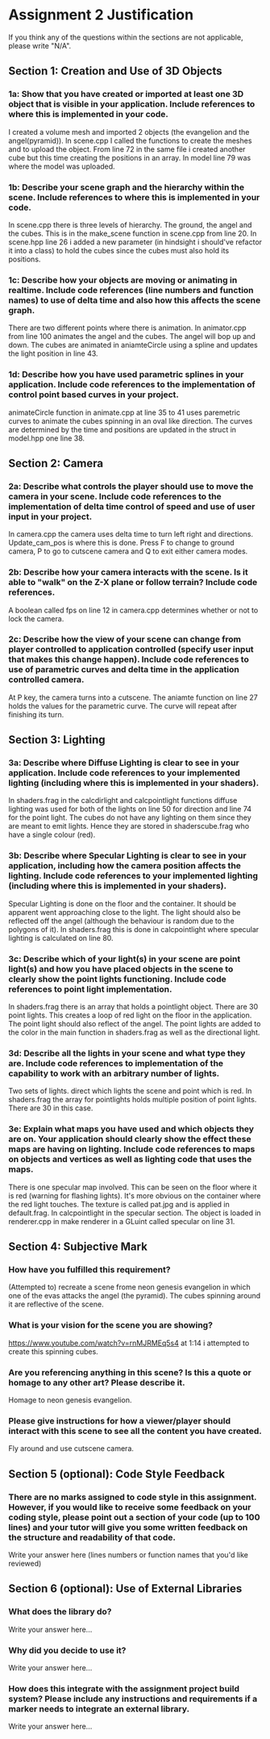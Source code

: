# Assignment 2 Justification

If you think any of the questions within the sections are not applicable, please write "N/A".

## Section 1: Creation and Use of 3D Objects

### 1a: Show that you have created or imported at least one 3D object that is visible in your application. Include references to where this is implemented in your code.

I created a volume mesh and imported 2 objects (the evangelion and the angel(pyramid)). In scene.cpp I called the functions to create the meshes and to upload the object. From line 72 in the same file i created another cube but this time creating the positions in an array. In model line 79 was where the model was uploaded. 

### 1b: Describe your scene graph and the hierarchy within the scene. Include references to where this is implemented in your code.

In scene.cpp there is three levels of hierarchy. The ground, the angel and the cubes. This is in the make_scene function in scene.cpp from line 20. In scene.hpp line 26 i added a new parameter (in hindsight i should've refactor it into a class) to hold the cubes since the cubes must also hold its positions. 

### 1c: Describe how your objects are moving or animating in realtime. Include code references (line numbers and function names) to use of delta time and also how this affects the scene graph.

There are two different points where there is animation. In animator.cpp from line 100 animates the angel and the cubes. The angel will bop up and down. The cubes are animated in aniamteCircle using a spline and updates the light position in line 43. 

### 1d: Describe how you have used parametric splines in your application. Include code references to the implementation of control point based curves in your project.

animateCircle function in animate.cpp at line 35 to 41 uses paremetric curves to animate the cubes spinning in an oval like direction. The curves are determined by the time and positions are updated in the struct in model.hpp one line 38.

## Section 2: Camera

### 2a: Describe what controls the player should use to move the camera in your scene. Include code references to the implementation of delta time control of speed and use of user input in your project.

In camera.cpp the camera uses delta time to turn left right and directions. Update_cam_pos is where this is done. Press F to change to ground camera, P to go to cutscene camera and Q to exit either camera modes.

### 2b: Describe how your camera interacts with the scene. Is it able to "walk" on the Z-X plane or follow terrain? Include code references.

A boolean called fps on line 12 in camera.cpp determines whether or not to lock the camera. 

### 2c: Describe how the view of your scene can change from player controlled to application controlled (specify user input that makes this change happen). Include code references to use of parametric curves and delta time in the application controlled camera.

At P key, the camera turns into a cutscene. The aniamte function on line 27 holds the values for the parametric curve. The curve will repeat after finishing its turn.

## Section 3: Lighting

### 3a: Describe where Diffuse Lighting is clear to see in your application. Include code references to your implemented lighting (including where this is implemented in your shaders).

In shaders.frag in the calcdirlight and calcpointlight functions diffuse lighting was used for both of the lights on line 50 for direction and line 74 for the point light. The cubes do not have any lighting on them since they are meant to emit lights. Hence they are stored in shaderscube.frag who have a single colour (red).

### 3b: Describe where Specular Lighting is clear to see in your application, including how the camera position affects the lighting. Include code references to your implemented lighting (including where this is implemented in your shaders).

Specular Lighting is done on the floor and the container. It should be apparent went approaching close to the light. The light should also be reflected off the angel (although the behaviour is random due to the polygons of it). In shaders.frag this is done in calcpointlight where specular lighting is calculated on line 80. 

### 3c: Describe which of your light(s) in your scene are point light(s) and how you have placed objects in the scene to clearly show the point lights functioning. Include code references to point light implementation.

In shaders.frag there is an array that holds a pointlight object. There are 30 point lights. This creates a loop of red light on the floor in the application. The point light should also reflect of the angel. The point lights are added to the color in the main function in shaders.frag as well as the directional light.

### 3d: Describe all the lights in your scene and what type they are. Include code references to implementation of the capability to work with an arbitrary number of lights.

Two sets of lights. direct which lights the scene and point which is red. In shaders.frag the array for pointlights holds multiple position of point lights. There are 30 in this case. 

### 3e: Explain what maps you have used and which objects they are on. Your application should clearly show the effect these maps are having on lighting. Include code references to maps on objects and vertices as well as lighting code that uses the maps.

There is one specular map involved. This can be seen on the floor where it is red (warning for flashing lights). It's more obvious on the container where the red light touches. The texture is called pat.jpg and is applied in default.frag. In calcpointlight in the specular section. The object is loaded in renderer.cpp in make renderer in a GLuint called specular on line 31. 

## Section 4: Subjective Mark

### How have you fulfilled this requirement?

(Attempted to) recreate a scene frome neon genesis evangelion in which one of the evas attacks the angel (the pyramid). The cubes spinning around it are reflective of the scene. 

### What is your vision for the scene you are showing?

https://www.youtube.com/watch?v=rnMJRMEq5s4 at 1:14 i attempted to create this spinning cubes. 

### Are you referencing anything in this scene? Is this a quote or homage to any other art? Please describe it.

Homage to neon genesis evangelion.

### Please give instructions for how a viewer/player should interact with this scene to see all the content you have created.

Fly around and use cutscene camera. 

## Section 5 (optional): Code Style Feedback

### There are no marks assigned to code style in this assignment. However, if you would like to receive some feedback on your coding style, please point out a section of your code (up to 100 lines) and your tutor will give you some written feedback on the structure and readability of that code.

Write your answer here (lines numbers or function names that you'd like reviewed)

## Section 6 (optional): Use of External Libraries

### What does the library do?

Write your answer here...

### Why did you decide to use it?

Write your answer here...

### How does this integrate with the assignment project build system? Please include any instructions and requirements if a marker needs to integrate an external library.

Write your answer here...
